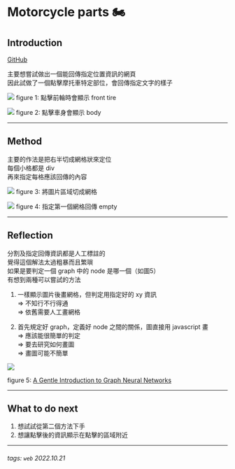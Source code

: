 # Motorcycle parts 🏍️

## Introduction
[GitHub](https://github.com/hyttttt/web_practice/tree/main/motorcycle)

主要想嘗試做出一個能回傳指定位置資訊的網頁\
因此試做了一個點擊摩托車特定部位，會回傳指定文字的樣子

![](https://i.imgur.com/QhdYoHi.png)
figure 1: 點擊前輪時會顯示 front tire

![](https://i.imgur.com/VgWW1pn.png)
figure 2: 點擊車身會顯示 body 

***

## Method
主要的作法是把右半切成網格狀來定位\
每個小格都是 div\
再來指定每格應該回傳的內容

![](https://i.imgur.com/EKSov2K.png)
figure 3: 將圖片區域切成網格

![](https://i.imgur.com/NKR8R62.png)
figure 4: 指定第一個網格回傳 empty

***

## Reflection
分割及指定回傳資訊都是人工標註的\
覺得這個解法太過粗暴而且繁瑣\
如果是要判定一個 graph 中的 node 是哪一個（如圖5）\
有想到兩種可以嘗試的方法

1. 一樣顯示圖片後畫網格，但判定用指定好的 xy 資訊\
    => 不知行不行得通\
    => 依舊需要人工畫網格

2. 首先規定好 graph，定義好 node 之間的關係，圖直接用 javascript 畫\
    => 應該能很簡單的判定\
    => 要去研究如何畫圖\
    => 畫圖可能不簡單

![](https://i.imgur.com/5wtwvKZ.png)

figure 5: [A Gentle Introduction to Graph Neural Networks](https://distill.pub/2021/gnn-intro/)

***

## What to do next
1. 想試試從第二個方法下手
2. 想讓點擊後的資訊顯示在點擊的區域附近

***

###### tags: `web` 2022.10.21
